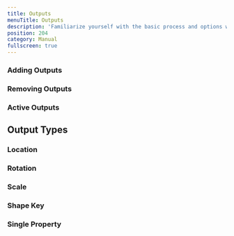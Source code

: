 ```yaml
---
title: Outputs
menuTitle: Outputs
description: 'Familiarize yourself with the basic process and options when setting up an RBF driver'
position: 204
category: Manual
fullscreen: true
---
```


### Adding Outputs

### Removing Outputs

### Active Outputs

## Output Types

### Location

### Rotation

### Scale

### Shape Key

### Single Property

